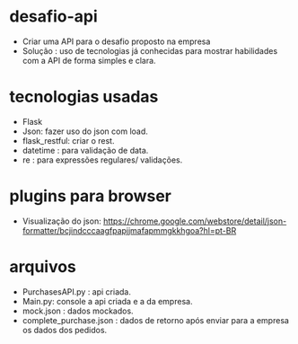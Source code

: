 # desafio-api

- Criar uma API para o desafio proposto na empresa
- Solução : uso de tecnologias já conhecidas para mostrar habilidades com a API de forma simples e clara.


# tecnologias usadas
- Flask
- Json: fazer uso do json com load.
- flask_restful: criar o rest.
- datetime : para validação de data. 
- re : para expressões regulares/ validações.

# plugins para browser
- Visualização do json: https://chrome.google.com/webstore/detail/json-formatter/bcjindcccaagfpapjjmafapmmgkkhgoa?hl=pt-BR

# arquivos
- PurchasesAPI.py : api criada.
- Main.py: console a api criada e a da empresa.
- mock.json : dados mockados.
- complete_purchase.json : dados de retorno após enviar para a empresa os dados dos pedidos.
